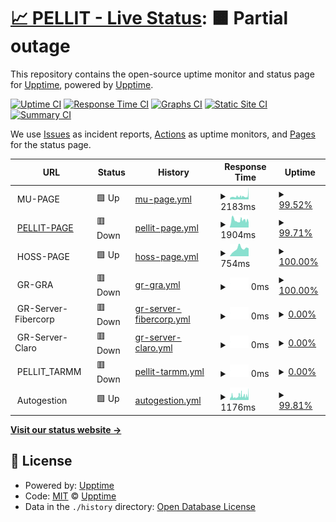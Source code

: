 # [📈 PELLIT - Live Status](https://pellit.github.io/control_uptime/): <!--live status--> **🟧 Partial outage**

This repository contains the open-source uptime monitor and status page for [Upptime](https://upptime.js.org), powered by [Upptime](https://github.com/upptime/upptime).

[![Uptime CI](https://github.com/pellit/control_uptime/workflows/Uptime%20CI/badge.svg)](https://github.com/pellit/control_uptime/actions?query=workflow%3A%22Uptime+CI%22)
[![Response Time CI](https://github.com/pellit/control_uptime/workflows/Response%20Time%20CI/badge.svg)](https://github.com/pellit/control_uptime/actions?query=workflow%3A%22Response+Time+CI%22)
[![Graphs CI](https://github.com/pellit/control_uptime/workflows/Graphs%20CI/badge.svg)](https://github.com/pellit/control_uptime/actions?query=workflow%3A%22Graphs+CI%22)
[![Static Site CI](https://github.com/pellit/control_uptime/workflows/Static%20Site%20CI/badge.svg)](https://github.com/pellit/control_uptime/actions?query=workflow%3A%22Static+Site+CI%22)
[![Summary CI](https://github.com/pellit/control_uptime/workflows/Summary%20CI/badge.svg)](https://github.com/pellit/control_uptime/actions?query=workflow%3A%22Summary+CI%22)

We use [Issues](https://github.com/upptime/upptime/issues) as incident reports, [Actions](https://github.com/pellit/control_uptime/actions) as uptime monitors, and [Pages](https://github.com/pellit/control_uptime) for the status page.

<!--start: status pages-->
<!-- This summary is generated by Upptime (https://github.com/upptime/upptime) -->
<!-- Do not edit this manually, your changes will be overwritten -->
<!-- prettier-ignore -->
| URL | Status | History | Response Time | Uptime |
| --- | ------ | ------- | ------------- | ------ |
| <img alt="" src="https://icons.duckduckgo.com/ip3/null.ico" height="13"> MU-PAGE | 🟩 Up | [mu-page.yml](https://github.com/pellit/control_uptime/commits/HEAD/history/mu-page.yml) | <details><summary><img alt="Response time graph" src="./graphs/mu-page/response-time-week.png" height="20"> 2183ms</summary><br><a href="https://Pellit.github.io/control_uptime/history/mu-page"><img alt="Response time 1648" src="https://img.shields.io/endpoint?url=https%3A%2F%2Fraw.githubusercontent.com%2Fpellit%2Fcontrol_uptime%2FHEAD%2Fapi%2Fmu-page%2Fresponse-time.json"></a><br><a href="https://Pellit.github.io/control_uptime/history/mu-page"><img alt="24-hour response time 3375" src="https://img.shields.io/endpoint?url=https%3A%2F%2Fraw.githubusercontent.com%2Fpellit%2Fcontrol_uptime%2FHEAD%2Fapi%2Fmu-page%2Fresponse-time-day.json"></a><br><a href="https://Pellit.github.io/control_uptime/history/mu-page"><img alt="7-day response time 2183" src="https://img.shields.io/endpoint?url=https%3A%2F%2Fraw.githubusercontent.com%2Fpellit%2Fcontrol_uptime%2FHEAD%2Fapi%2Fmu-page%2Fresponse-time-week.json"></a><br><a href="https://Pellit.github.io/control_uptime/history/mu-page"><img alt="30-day response time 1769" src="https://img.shields.io/endpoint?url=https%3A%2F%2Fraw.githubusercontent.com%2Fpellit%2Fcontrol_uptime%2FHEAD%2Fapi%2Fmu-page%2Fresponse-time-month.json"></a><br><a href="https://Pellit.github.io/control_uptime/history/mu-page"><img alt="1-year response time 1622" src="https://img.shields.io/endpoint?url=https%3A%2F%2Fraw.githubusercontent.com%2Fpellit%2Fcontrol_uptime%2FHEAD%2Fapi%2Fmu-page%2Fresponse-time-year.json"></a></details> | <details><summary><a href="https://Pellit.github.io/control_uptime/history/mu-page">99.52%</a></summary><a href="https://Pellit.github.io/control_uptime/history/mu-page"><img alt="All-time uptime 99.65%" src="https://img.shields.io/endpoint?url=https%3A%2F%2Fraw.githubusercontent.com%2Fpellit%2Fcontrol_uptime%2FHEAD%2Fapi%2Fmu-page%2Fuptime.json"></a><br><a href="https://Pellit.github.io/control_uptime/history/mu-page"><img alt="24-hour uptime 100.00%" src="https://img.shields.io/endpoint?url=https%3A%2F%2Fraw.githubusercontent.com%2Fpellit%2Fcontrol_uptime%2FHEAD%2Fapi%2Fmu-page%2Fuptime-day.json"></a><br><a href="https://Pellit.github.io/control_uptime/history/mu-page"><img alt="7-day uptime 99.52%" src="https://img.shields.io/endpoint?url=https%3A%2F%2Fraw.githubusercontent.com%2Fpellit%2Fcontrol_uptime%2FHEAD%2Fapi%2Fmu-page%2Fuptime-week.json"></a><br><a href="https://Pellit.github.io/control_uptime/history/mu-page"><img alt="30-day uptime 99.81%" src="https://img.shields.io/endpoint?url=https%3A%2F%2Fraw.githubusercontent.com%2Fpellit%2Fcontrol_uptime%2FHEAD%2Fapi%2Fmu-page%2Fuptime-month.json"></a><br><a href="https://Pellit.github.io/control_uptime/history/mu-page"><img alt="1-year uptime 99.51%" src="https://img.shields.io/endpoint?url=https%3A%2F%2Fraw.githubusercontent.com%2Fpellit%2Fcontrol_uptime%2FHEAD%2Fapi%2Fmu-page%2Fuptime-year.json"></a></details>
| <img alt="" src="https://icons.duckduckgo.com/ip3/pellit.com.ar.ico" height="13"> [PELLIT-PAGE](https://pellit.com.ar/) | 🟥 Down | [pellit-page.yml](https://github.com/pellit/control_uptime/commits/HEAD/history/pellit-page.yml) | <details><summary><img alt="Response time graph" src="./graphs/pellit-page/response-time-week.png" height="20"> 1904ms</summary><br><a href="https://Pellit.github.io/control_uptime/history/pellit-page"><img alt="Response time 1673" src="https://img.shields.io/endpoint?url=https%3A%2F%2Fraw.githubusercontent.com%2Fpellit%2Fcontrol_uptime%2FHEAD%2Fapi%2Fpellit-page%2Fresponse-time.json"></a><br><a href="https://Pellit.github.io/control_uptime/history/pellit-page"><img alt="24-hour response time 1674" src="https://img.shields.io/endpoint?url=https%3A%2F%2Fraw.githubusercontent.com%2Fpellit%2Fcontrol_uptime%2FHEAD%2Fapi%2Fpellit-page%2Fresponse-time-day.json"></a><br><a href="https://Pellit.github.io/control_uptime/history/pellit-page"><img alt="7-day response time 1904" src="https://img.shields.io/endpoint?url=https%3A%2F%2Fraw.githubusercontent.com%2Fpellit%2Fcontrol_uptime%2FHEAD%2Fapi%2Fpellit-page%2Fresponse-time-week.json"></a><br><a href="https://Pellit.github.io/control_uptime/history/pellit-page"><img alt="30-day response time 1823" src="https://img.shields.io/endpoint?url=https%3A%2F%2Fraw.githubusercontent.com%2Fpellit%2Fcontrol_uptime%2FHEAD%2Fapi%2Fpellit-page%2Fresponse-time-month.json"></a><br><a href="https://Pellit.github.io/control_uptime/history/pellit-page"><img alt="1-year response time 1662" src="https://img.shields.io/endpoint?url=https%3A%2F%2Fraw.githubusercontent.com%2Fpellit%2Fcontrol_uptime%2FHEAD%2Fapi%2Fpellit-page%2Fresponse-time-year.json"></a></details> | <details><summary><a href="https://Pellit.github.io/control_uptime/history/pellit-page">99.71%</a></summary><a href="https://Pellit.github.io/control_uptime/history/pellit-page"><img alt="All-time uptime 99.88%" src="https://img.shields.io/endpoint?url=https%3A%2F%2Fraw.githubusercontent.com%2Fpellit%2Fcontrol_uptime%2FHEAD%2Fapi%2Fpellit-page%2Fuptime.json"></a><br><a href="https://Pellit.github.io/control_uptime/history/pellit-page"><img alt="24-hour uptime 99.88%" src="https://img.shields.io/endpoint?url=https%3A%2F%2Fraw.githubusercontent.com%2Fpellit%2Fcontrol_uptime%2FHEAD%2Fapi%2Fpellit-page%2Fuptime-day.json"></a><br><a href="https://Pellit.github.io/control_uptime/history/pellit-page"><img alt="7-day uptime 99.71%" src="https://img.shields.io/endpoint?url=https%3A%2F%2Fraw.githubusercontent.com%2Fpellit%2Fcontrol_uptime%2FHEAD%2Fapi%2Fpellit-page%2Fuptime-week.json"></a><br><a href="https://Pellit.github.io/control_uptime/history/pellit-page"><img alt="30-day uptime 99.81%" src="https://img.shields.io/endpoint?url=https%3A%2F%2Fraw.githubusercontent.com%2Fpellit%2Fcontrol_uptime%2FHEAD%2Fapi%2Fpellit-page%2Fuptime-month.json"></a><br><a href="https://Pellit.github.io/control_uptime/history/pellit-page"><img alt="1-year uptime 99.88%" src="https://img.shields.io/endpoint?url=https%3A%2F%2Fraw.githubusercontent.com%2Fpellit%2Fcontrol_uptime%2FHEAD%2Fapi%2Fpellit-page%2Fuptime-year.json"></a></details>
| <img alt="" src="https://icons.duckduckgo.com/ip3/null.ico" height="13"> HOSS-PAGE | 🟩 Up | [hoss-page.yml](https://github.com/pellit/control_uptime/commits/HEAD/history/hoss-page.yml) | <details><summary><img alt="Response time graph" src="./graphs/hoss-page/response-time-week.png" height="20"> 754ms</summary><br><a href="https://Pellit.github.io/control_uptime/history/hoss-page"><img alt="Response time 1024" src="https://img.shields.io/endpoint?url=https%3A%2F%2Fraw.githubusercontent.com%2Fpellit%2Fcontrol_uptime%2FHEAD%2Fapi%2Fhoss-page%2Fresponse-time.json"></a><br><a href="https://Pellit.github.io/control_uptime/history/hoss-page"><img alt="24-hour response time 735" src="https://img.shields.io/endpoint?url=https%3A%2F%2Fraw.githubusercontent.com%2Fpellit%2Fcontrol_uptime%2FHEAD%2Fapi%2Fhoss-page%2Fresponse-time-day.json"></a><br><a href="https://Pellit.github.io/control_uptime/history/hoss-page"><img alt="7-day response time 754" src="https://img.shields.io/endpoint?url=https%3A%2F%2Fraw.githubusercontent.com%2Fpellit%2Fcontrol_uptime%2FHEAD%2Fapi%2Fhoss-page%2Fresponse-time-week.json"></a><br><a href="https://Pellit.github.io/control_uptime/history/hoss-page"><img alt="30-day response time 648" src="https://img.shields.io/endpoint?url=https%3A%2F%2Fraw.githubusercontent.com%2Fpellit%2Fcontrol_uptime%2FHEAD%2Fapi%2Fhoss-page%2Fresponse-time-month.json"></a><br><a href="https://Pellit.github.io/control_uptime/history/hoss-page"><img alt="1-year response time 1009" src="https://img.shields.io/endpoint?url=https%3A%2F%2Fraw.githubusercontent.com%2Fpellit%2Fcontrol_uptime%2FHEAD%2Fapi%2Fhoss-page%2Fresponse-time-year.json"></a></details> | <details><summary><a href="https://Pellit.github.io/control_uptime/history/hoss-page">100.00%</a></summary><a href="https://Pellit.github.io/control_uptime/history/hoss-page"><img alt="All-time uptime 99.91%" src="https://img.shields.io/endpoint?url=https%3A%2F%2Fraw.githubusercontent.com%2Fpellit%2Fcontrol_uptime%2FHEAD%2Fapi%2Fhoss-page%2Fuptime.json"></a><br><a href="https://Pellit.github.io/control_uptime/history/hoss-page"><img alt="24-hour uptime 100.00%" src="https://img.shields.io/endpoint?url=https%3A%2F%2Fraw.githubusercontent.com%2Fpellit%2Fcontrol_uptime%2FHEAD%2Fapi%2Fhoss-page%2Fuptime-day.json"></a><br><a href="https://Pellit.github.io/control_uptime/history/hoss-page"><img alt="7-day uptime 100.00%" src="https://img.shields.io/endpoint?url=https%3A%2F%2Fraw.githubusercontent.com%2Fpellit%2Fcontrol_uptime%2FHEAD%2Fapi%2Fhoss-page%2Fuptime-week.json"></a><br><a href="https://Pellit.github.io/control_uptime/history/hoss-page"><img alt="30-day uptime 100.00%" src="https://img.shields.io/endpoint?url=https%3A%2F%2Fraw.githubusercontent.com%2Fpellit%2Fcontrol_uptime%2FHEAD%2Fapi%2Fhoss-page%2Fuptime-month.json"></a><br><a href="https://Pellit.github.io/control_uptime/history/hoss-page"><img alt="1-year uptime 99.98%" src="https://img.shields.io/endpoint?url=https%3A%2F%2Fraw.githubusercontent.com%2Fpellit%2Fcontrol_uptime%2FHEAD%2Fapi%2Fhoss-page%2Fuptime-year.json"></a></details>
| <img alt="" src="https://icons.duckduckgo.com/ip3/null.ico" height="13"> GR-GRA | 🟥 Down | [gr-gra.yml](https://github.com/pellit/control_uptime/commits/HEAD/history/gr-gra.yml) | <details><summary><img alt="Response time graph" src="./graphs/gr-gra/response-time-week.png" height="20"> 0ms</summary><br><a href="https://Pellit.github.io/control_uptime/history/gr-gra"><img alt="Response time 0" src="https://img.shields.io/endpoint?url=https%3A%2F%2Fraw.githubusercontent.com%2Fpellit%2Fcontrol_uptime%2FHEAD%2Fapi%2Fgr-gra%2Fresponse-time.json"></a><br><a href="https://Pellit.github.io/control_uptime/history/gr-gra"><img alt="24-hour response time 0" src="https://img.shields.io/endpoint?url=https%3A%2F%2Fraw.githubusercontent.com%2Fpellit%2Fcontrol_uptime%2FHEAD%2Fapi%2Fgr-gra%2Fresponse-time-day.json"></a><br><a href="https://Pellit.github.io/control_uptime/history/gr-gra"><img alt="7-day response time 0" src="https://img.shields.io/endpoint?url=https%3A%2F%2Fraw.githubusercontent.com%2Fpellit%2Fcontrol_uptime%2FHEAD%2Fapi%2Fgr-gra%2Fresponse-time-week.json"></a><br><a href="https://Pellit.github.io/control_uptime/history/gr-gra"><img alt="30-day response time 0" src="https://img.shields.io/endpoint?url=https%3A%2F%2Fraw.githubusercontent.com%2Fpellit%2Fcontrol_uptime%2FHEAD%2Fapi%2Fgr-gra%2Fresponse-time-month.json"></a><br><a href="https://Pellit.github.io/control_uptime/history/gr-gra"><img alt="1-year response time 0" src="https://img.shields.io/endpoint?url=https%3A%2F%2Fraw.githubusercontent.com%2Fpellit%2Fcontrol_uptime%2FHEAD%2Fapi%2Fgr-gra%2Fresponse-time-year.json"></a></details> | <details><summary><a href="https://Pellit.github.io/control_uptime/history/gr-gra">100.00%</a></summary><a href="https://Pellit.github.io/control_uptime/history/gr-gra"><img alt="All-time uptime 87.82%" src="https://img.shields.io/endpoint?url=https%3A%2F%2Fraw.githubusercontent.com%2Fpellit%2Fcontrol_uptime%2FHEAD%2Fapi%2Fgr-gra%2Fuptime.json"></a><br><a href="https://Pellit.github.io/control_uptime/history/gr-gra"><img alt="24-hour uptime 100.00%" src="https://img.shields.io/endpoint?url=https%3A%2F%2Fraw.githubusercontent.com%2Fpellit%2Fcontrol_uptime%2FHEAD%2Fapi%2Fgr-gra%2Fuptime-day.json"></a><br><a href="https://Pellit.github.io/control_uptime/history/gr-gra"><img alt="7-day uptime 100.00%" src="https://img.shields.io/endpoint?url=https%3A%2F%2Fraw.githubusercontent.com%2Fpellit%2Fcontrol_uptime%2FHEAD%2Fapi%2Fgr-gra%2Fuptime-week.json"></a><br><a href="https://Pellit.github.io/control_uptime/history/gr-gra"><img alt="30-day uptime 100.00%" src="https://img.shields.io/endpoint?url=https%3A%2F%2Fraw.githubusercontent.com%2Fpellit%2Fcontrol_uptime%2FHEAD%2Fapi%2Fgr-gra%2Fuptime-month.json"></a><br><a href="https://Pellit.github.io/control_uptime/history/gr-gra"><img alt="1-year uptime 100.00%" src="https://img.shields.io/endpoint?url=https%3A%2F%2Fraw.githubusercontent.com%2Fpellit%2Fcontrol_uptime%2FHEAD%2Fapi%2Fgr-gra%2Fuptime-year.json"></a></details>
| <img alt="" src="https://icons.duckduckgo.com/ip3/null.ico" height="13"> GR-Server-Fibercorp | 🟥 Down | [gr-server-fibercorp.yml](https://github.com/pellit/control_uptime/commits/HEAD/history/gr-server-fibercorp.yml) | <details><summary><img alt="Response time graph" src="./graphs/gr-server-fibercorp/response-time-week.png" height="20"> 0ms</summary><br><a href="https://Pellit.github.io/control_uptime/history/gr-server-fibercorp"><img alt="Response time 591" src="https://img.shields.io/endpoint?url=https%3A%2F%2Fraw.githubusercontent.com%2Fpellit%2Fcontrol_uptime%2FHEAD%2Fapi%2Fgr-server-fibercorp%2Fresponse-time.json"></a><br><a href="https://Pellit.github.io/control_uptime/history/gr-server-fibercorp"><img alt="24-hour response time 0" src="https://img.shields.io/endpoint?url=https%3A%2F%2Fraw.githubusercontent.com%2Fpellit%2Fcontrol_uptime%2FHEAD%2Fapi%2Fgr-server-fibercorp%2Fresponse-time-day.json"></a><br><a href="https://Pellit.github.io/control_uptime/history/gr-server-fibercorp"><img alt="7-day response time 0" src="https://img.shields.io/endpoint?url=https%3A%2F%2Fraw.githubusercontent.com%2Fpellit%2Fcontrol_uptime%2FHEAD%2Fapi%2Fgr-server-fibercorp%2Fresponse-time-week.json"></a><br><a href="https://Pellit.github.io/control_uptime/history/gr-server-fibercorp"><img alt="30-day response time 716" src="https://img.shields.io/endpoint?url=https%3A%2F%2Fraw.githubusercontent.com%2Fpellit%2Fcontrol_uptime%2FHEAD%2Fapi%2Fgr-server-fibercorp%2Fresponse-time-month.json"></a><br><a href="https://Pellit.github.io/control_uptime/history/gr-server-fibercorp"><img alt="1-year response time 583" src="https://img.shields.io/endpoint?url=https%3A%2F%2Fraw.githubusercontent.com%2Fpellit%2Fcontrol_uptime%2FHEAD%2Fapi%2Fgr-server-fibercorp%2Fresponse-time-year.json"></a></details> | <details><summary><a href="https://Pellit.github.io/control_uptime/history/gr-server-fibercorp">0.00%</a></summary><a href="https://Pellit.github.io/control_uptime/history/gr-server-fibercorp"><img alt="All-time uptime 87.88%" src="https://img.shields.io/endpoint?url=https%3A%2F%2Fraw.githubusercontent.com%2Fpellit%2Fcontrol_uptime%2FHEAD%2Fapi%2Fgr-server-fibercorp%2Fuptime.json"></a><br><a href="https://Pellit.github.io/control_uptime/history/gr-server-fibercorp"><img alt="24-hour uptime 0.00%" src="https://img.shields.io/endpoint?url=https%3A%2F%2Fraw.githubusercontent.com%2Fpellit%2Fcontrol_uptime%2FHEAD%2Fapi%2Fgr-server-fibercorp%2Fuptime-day.json"></a><br><a href="https://Pellit.github.io/control_uptime/history/gr-server-fibercorp"><img alt="7-day uptime 0.00%" src="https://img.shields.io/endpoint?url=https%3A%2F%2Fraw.githubusercontent.com%2Fpellit%2Fcontrol_uptime%2FHEAD%2Fapi%2Fgr-server-fibercorp%2Fuptime-week.json"></a><br><a href="https://Pellit.github.io/control_uptime/history/gr-server-fibercorp"><img alt="30-day uptime 50.17%" src="https://img.shields.io/endpoint?url=https%3A%2F%2Fraw.githubusercontent.com%2Fpellit%2Fcontrol_uptime%2FHEAD%2Fapi%2Fgr-server-fibercorp%2Fuptime-month.json"></a><br><a href="https://Pellit.github.io/control_uptime/history/gr-server-fibercorp"><img alt="1-year uptime 95.43%" src="https://img.shields.io/endpoint?url=https%3A%2F%2Fraw.githubusercontent.com%2Fpellit%2Fcontrol_uptime%2FHEAD%2Fapi%2Fgr-server-fibercorp%2Fuptime-year.json"></a></details>
| <img alt="" src="https://icons.duckduckgo.com/ip3/null.ico" height="13"> GR-Server-Claro | 🟥 Down | [gr-server-claro.yml](https://github.com/pellit/control_uptime/commits/HEAD/history/gr-server-claro.yml) | <details><summary><img alt="Response time graph" src="./graphs/gr-server-claro/response-time-week.png" height="20"> 0ms</summary><br><a href="https://Pellit.github.io/control_uptime/history/gr-server-claro"><img alt="Response time 0" src="https://img.shields.io/endpoint?url=https%3A%2F%2Fraw.githubusercontent.com%2Fpellit%2Fcontrol_uptime%2FHEAD%2Fapi%2Fgr-server-claro%2Fresponse-time.json"></a><br><a href="https://Pellit.github.io/control_uptime/history/gr-server-claro"><img alt="24-hour response time 0" src="https://img.shields.io/endpoint?url=https%3A%2F%2Fraw.githubusercontent.com%2Fpellit%2Fcontrol_uptime%2FHEAD%2Fapi%2Fgr-server-claro%2Fresponse-time-day.json"></a><br><a href="https://Pellit.github.io/control_uptime/history/gr-server-claro"><img alt="7-day response time 0" src="https://img.shields.io/endpoint?url=https%3A%2F%2Fraw.githubusercontent.com%2Fpellit%2Fcontrol_uptime%2FHEAD%2Fapi%2Fgr-server-claro%2Fresponse-time-week.json"></a><br><a href="https://Pellit.github.io/control_uptime/history/gr-server-claro"><img alt="30-day response time 0" src="https://img.shields.io/endpoint?url=https%3A%2F%2Fraw.githubusercontent.com%2Fpellit%2Fcontrol_uptime%2FHEAD%2Fapi%2Fgr-server-claro%2Fresponse-time-month.json"></a><br><a href="https://Pellit.github.io/control_uptime/history/gr-server-claro"><img alt="1-year response time 0" src="https://img.shields.io/endpoint?url=https%3A%2F%2Fraw.githubusercontent.com%2Fpellit%2Fcontrol_uptime%2FHEAD%2Fapi%2Fgr-server-claro%2Fresponse-time-year.json"></a></details> | <details><summary><a href="https://Pellit.github.io/control_uptime/history/gr-server-claro">0.00%</a></summary><a href="https://Pellit.github.io/control_uptime/history/gr-server-claro"><img alt="All-time uptime 24.21%" src="https://img.shields.io/endpoint?url=https%3A%2F%2Fraw.githubusercontent.com%2Fpellit%2Fcontrol_uptime%2FHEAD%2Fapi%2Fgr-server-claro%2Fuptime.json"></a><br><a href="https://Pellit.github.io/control_uptime/history/gr-server-claro"><img alt="24-hour uptime 0.00%" src="https://img.shields.io/endpoint?url=https%3A%2F%2Fraw.githubusercontent.com%2Fpellit%2Fcontrol_uptime%2FHEAD%2Fapi%2Fgr-server-claro%2Fuptime-day.json"></a><br><a href="https://Pellit.github.io/control_uptime/history/gr-server-claro"><img alt="7-day uptime 0.00%" src="https://img.shields.io/endpoint?url=https%3A%2F%2Fraw.githubusercontent.com%2Fpellit%2Fcontrol_uptime%2FHEAD%2Fapi%2Fgr-server-claro%2Fuptime-week.json"></a><br><a href="https://Pellit.github.io/control_uptime/history/gr-server-claro"><img alt="30-day uptime 0.00%" src="https://img.shields.io/endpoint?url=https%3A%2F%2Fraw.githubusercontent.com%2Fpellit%2Fcontrol_uptime%2FHEAD%2Fapi%2Fgr-server-claro%2Fuptime-month.json"></a><br><a href="https://Pellit.github.io/control_uptime/history/gr-server-claro"><img alt="1-year uptime 0.00%" src="https://img.shields.io/endpoint?url=https%3A%2F%2Fraw.githubusercontent.com%2Fpellit%2Fcontrol_uptime%2FHEAD%2Fapi%2Fgr-server-claro%2Fuptime-year.json"></a></details>
| <img alt="" src="https://icons.duckduckgo.com/ip3/null.ico" height="13"> PELLIT_TARMM | 🟥 Down | [pellit-tarmm.yml](https://github.com/pellit/control_uptime/commits/HEAD/history/pellit-tarmm.yml) | <details><summary><img alt="Response time graph" src="./graphs/pellit-tarmm/response-time-week.png" height="20"> 0ms</summary><br><a href="https://Pellit.github.io/control_uptime/history/pellit-tarmm"><img alt="Response time 0" src="https://img.shields.io/endpoint?url=https%3A%2F%2Fraw.githubusercontent.com%2Fpellit%2Fcontrol_uptime%2FHEAD%2Fapi%2Fpellit-tarmm%2Fresponse-time.json"></a><br><a href="https://Pellit.github.io/control_uptime/history/pellit-tarmm"><img alt="24-hour response time 0" src="https://img.shields.io/endpoint?url=https%3A%2F%2Fraw.githubusercontent.com%2Fpellit%2Fcontrol_uptime%2FHEAD%2Fapi%2Fpellit-tarmm%2Fresponse-time-day.json"></a><br><a href="https://Pellit.github.io/control_uptime/history/pellit-tarmm"><img alt="7-day response time 0" src="https://img.shields.io/endpoint?url=https%3A%2F%2Fraw.githubusercontent.com%2Fpellit%2Fcontrol_uptime%2FHEAD%2Fapi%2Fpellit-tarmm%2Fresponse-time-week.json"></a><br><a href="https://Pellit.github.io/control_uptime/history/pellit-tarmm"><img alt="30-day response time 0" src="https://img.shields.io/endpoint?url=https%3A%2F%2Fraw.githubusercontent.com%2Fpellit%2Fcontrol_uptime%2FHEAD%2Fapi%2Fpellit-tarmm%2Fresponse-time-month.json"></a><br><a href="https://Pellit.github.io/control_uptime/history/pellit-tarmm"><img alt="1-year response time 0" src="https://img.shields.io/endpoint?url=https%3A%2F%2Fraw.githubusercontent.com%2Fpellit%2Fcontrol_uptime%2FHEAD%2Fapi%2Fpellit-tarmm%2Fresponse-time-year.json"></a></details> | <details><summary><a href="https://Pellit.github.io/control_uptime/history/pellit-tarmm">0.00%</a></summary><a href="https://Pellit.github.io/control_uptime/history/pellit-tarmm"><img alt="All-time uptime 36.02%" src="https://img.shields.io/endpoint?url=https%3A%2F%2Fraw.githubusercontent.com%2Fpellit%2Fcontrol_uptime%2FHEAD%2Fapi%2Fpellit-tarmm%2Fuptime.json"></a><br><a href="https://Pellit.github.io/control_uptime/history/pellit-tarmm"><img alt="24-hour uptime 0.00%" src="https://img.shields.io/endpoint?url=https%3A%2F%2Fraw.githubusercontent.com%2Fpellit%2Fcontrol_uptime%2FHEAD%2Fapi%2Fpellit-tarmm%2Fuptime-day.json"></a><br><a href="https://Pellit.github.io/control_uptime/history/pellit-tarmm"><img alt="7-day uptime 0.00%" src="https://img.shields.io/endpoint?url=https%3A%2F%2Fraw.githubusercontent.com%2Fpellit%2Fcontrol_uptime%2FHEAD%2Fapi%2Fpellit-tarmm%2Fuptime-week.json"></a><br><a href="https://Pellit.github.io/control_uptime/history/pellit-tarmm"><img alt="30-day uptime 0.00%" src="https://img.shields.io/endpoint?url=https%3A%2F%2Fraw.githubusercontent.com%2Fpellit%2Fcontrol_uptime%2FHEAD%2Fapi%2Fpellit-tarmm%2Fuptime-month.json"></a><br><a href="https://Pellit.github.io/control_uptime/history/pellit-tarmm"><img alt="1-year uptime 0.00%" src="https://img.shields.io/endpoint?url=https%3A%2F%2Fraw.githubusercontent.com%2Fpellit%2Fcontrol_uptime%2FHEAD%2Fapi%2Fpellit-tarmm%2Fuptime-year.json"></a></details>
| <img alt="" src="https://icons.duckduckgo.com/ip3/null.ico" height="13"> Autogestion | 🟩 Up | [autogestion.yml](https://github.com/pellit/control_uptime/commits/HEAD/history/autogestion.yml) | <details><summary><img alt="Response time graph" src="./graphs/autogestion/response-time-week.png" height="20"> 1176ms</summary><br><a href="https://Pellit.github.io/control_uptime/history/autogestion"><img alt="Response time 934" src="https://img.shields.io/endpoint?url=https%3A%2F%2Fraw.githubusercontent.com%2Fpellit%2Fcontrol_uptime%2FHEAD%2Fapi%2Fautogestion%2Fresponse-time.json"></a><br><a href="https://Pellit.github.io/control_uptime/history/autogestion"><img alt="24-hour response time 1396" src="https://img.shields.io/endpoint?url=https%3A%2F%2Fraw.githubusercontent.com%2Fpellit%2Fcontrol_uptime%2FHEAD%2Fapi%2Fautogestion%2Fresponse-time-day.json"></a><br><a href="https://Pellit.github.io/control_uptime/history/autogestion"><img alt="7-day response time 1176" src="https://img.shields.io/endpoint?url=https%3A%2F%2Fraw.githubusercontent.com%2Fpellit%2Fcontrol_uptime%2FHEAD%2Fapi%2Fautogestion%2Fresponse-time-week.json"></a><br><a href="https://Pellit.github.io/control_uptime/history/autogestion"><img alt="30-day response time 983" src="https://img.shields.io/endpoint?url=https%3A%2F%2Fraw.githubusercontent.com%2Fpellit%2Fcontrol_uptime%2FHEAD%2Fapi%2Fautogestion%2Fresponse-time-month.json"></a><br><a href="https://Pellit.github.io/control_uptime/history/autogestion"><img alt="1-year response time 933" src="https://img.shields.io/endpoint?url=https%3A%2F%2Fraw.githubusercontent.com%2Fpellit%2Fcontrol_uptime%2FHEAD%2Fapi%2Fautogestion%2Fresponse-time-year.json"></a></details> | <details><summary><a href="https://Pellit.github.io/control_uptime/history/autogestion">99.81%</a></summary><a href="https://Pellit.github.io/control_uptime/history/autogestion"><img alt="All-time uptime 99.93%" src="https://img.shields.io/endpoint?url=https%3A%2F%2Fraw.githubusercontent.com%2Fpellit%2Fcontrol_uptime%2FHEAD%2Fapi%2Fautogestion%2Fuptime.json"></a><br><a href="https://Pellit.github.io/control_uptime/history/autogestion"><img alt="24-hour uptime 100.00%" src="https://img.shields.io/endpoint?url=https%3A%2F%2Fraw.githubusercontent.com%2Fpellit%2Fcontrol_uptime%2FHEAD%2Fapi%2Fautogestion%2Fuptime-day.json"></a><br><a href="https://Pellit.github.io/control_uptime/history/autogestion"><img alt="7-day uptime 99.81%" src="https://img.shields.io/endpoint?url=https%3A%2F%2Fraw.githubusercontent.com%2Fpellit%2Fcontrol_uptime%2FHEAD%2Fapi%2Fautogestion%2Fuptime-week.json"></a><br><a href="https://Pellit.github.io/control_uptime/history/autogestion"><img alt="30-day uptime 99.96%" src="https://img.shields.io/endpoint?url=https%3A%2F%2Fraw.githubusercontent.com%2Fpellit%2Fcontrol_uptime%2FHEAD%2Fapi%2Fautogestion%2Fuptime-month.json"></a><br><a href="https://Pellit.github.io/control_uptime/history/autogestion"><img alt="1-year uptime 99.95%" src="https://img.shields.io/endpoint?url=https%3A%2F%2Fraw.githubusercontent.com%2Fpellit%2Fcontrol_uptime%2FHEAD%2Fapi%2Fautogestion%2Fuptime-year.json"></a></details>

<!--end: status pages-->

[**Visit our status website →**](https://pellit.github.io/control_uptime/)

## 📄 License

- Powered by: [Upptime](https://github.com/upptime/upptime)
- Code: [MIT](./LICENSE) © [Upptime](https://upptime.js.org)
- Data in the `./history` directory: [Open Database License](https://opendatacommons.org/licenses/odbl/1-0/)
